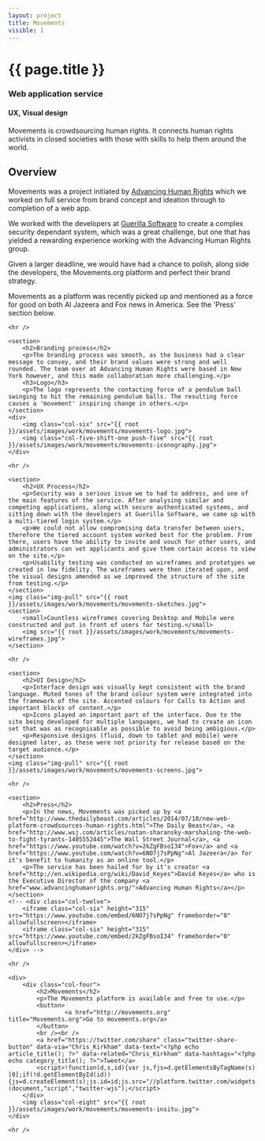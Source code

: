 ```yaml
---
layout: project
title: Movements
visible: 1
---
```


<div class="movements-banner banner" data-0="background-position: 0px 0px;" data-100000="background-position:0px -50000px;">
	<div class="heading-section" data-0="top: 200px; opacity: 1;" data-450="top: 370px; opacity:0;">
		<h1>{{ page.title }}</h1>
		<h3>Web application service</h3>
		<h4>UX, Visual design</h4>
		<p>Movements is crowdsourcing human rights. It connects human rights activists in closed societies with those with skills to help them around the world.</p>
	</div>
</div>

<section class="wrapper project-copy">
	<section>
		<h2>Overview</h2>
		<p>Movements was a project initiated by <a href="http://advancinghumanrights.org">Advancing Human Rights</a> which we worked on full service from brand concept and ideation through to completion of a web app.</p>
		<p>We worked with the developers at <a href="http://guerillasoftware.net">Guerilla Software</a> to create a complex  security dependant system, which was a great challenge, but one that has yielded a rewarding experience working with the Advancing Human Rights group.</p>
		<p>Given a larger deadline, we would have had a chance to polish, along side the developers, the Movements.org platform and perfect their brand strategy.</p>
		<p>Movements as a platform was recently picked up and mentioned as a force for good on both Al Jazeera and Fox news in America. See the 'Press' section below.</p>
	</section>

	<hr />
	
	<section>
		<h2>Branding process</h2>
		<p>The branding process was smooth, as the business had a clear message to convey, and their brand values were strong and well rounded. The team over at Advancing Human Rights were based in New York however, and this made collaboration more challenging.</p>
		<h3>Logo</h3>
		<p>The logo represents the contacting force of a pendulum ball swinging to hit the remaining pendulum balls. The resulting force causes a 'movement' inspiring change in others.</p>
	</section>
	<div>
		<img class="col-six" src="{{ root }}/assets/images/work/movements/movements-logo.jpg">
		<img class="col-five-shift-one push-five" src="{{ root }}/assets/images/work/movements/movements-iconography.jpg">
	</div>

	<hr />

	<section>
		<h2>UX Process</h2>
		<p>Security was a serious issue we to had to address, and one of the main features of the service. After analysing similar and competing applications, along with secure authenticated systems, and sitting down with the developers at Guerilla Software, we came up with a multi-tiered login system.</p>
		<p>We could not allow compromising data transfer between users, therefore the tiered account system worked best for the problem. From there, users have the ability to invite and vouch for other users, and administrators can vet applicants and give them certain access to view on the site.</p>
		<p>Usability testing was conducted on wireframes and prototypes we created in low fidelity. The wireframes were then iterated upon, and the visual designs amended as we improved the structure of the site from testing.</p>
	</section>
	<img class="img-pull" src="{{ root }}/assets/images/work/movements/movements-sketches.jpg">
	<section>
		<small>Countless wireframes covering Desktop and Mobile were constructed and put in front of users for testing.</small>
		<img src="{{ root }}/assets/images/work/movements/movements-wireframes.jpg">
	</section>

	<hr />

	<section>
		<h2>UI Design</h2>
		<p>Interface design was visually kept consistent with the brand language. Muted tones of the brand colour system were integrated into the framework of the site. Accented colours for Calls to Action and important blocks of content.</p>
		<p>Icons played an important part of the interface. Due to the site being developed for multiple languages, we had to create an icon set that was as recognisable as possible to avoid being ambigious.</p>
		<p>Responsive designs (fluid, down to tablet and mobile) were designed later, as these were not priority for release based on the target audience.</p>
	</section>
	<img class="img-pull" src="{{ root }}/assets/images/work/movements/movements-screens.jpg">

	<hr />

	<section>
		<h2>Press</h2>
		<p>In the news, Movements was picked up by <a href="http://www.thedailybeast.com/articles/2014/07/10/new-web-platform-crowdsources-human-rights.html">The Daily Beast</a>, <a href="http://www.wsj.com/articles/natan-sharansky-marshaling-the-web-to-fight-tyrants-1405552445">The Wall Street Journal</a>, <a href="https://www.youtube.com/watch?v=2kZgFBsoI34">Fox</a> and <a href="https://www.youtube.com/watch?v=6NO7j7sPpNg">Al Jazeera</a> for it's benefit to humanity as an online tool.</p>
		<p>The service has been hailed for by it's creator <a href="http://en.wikipedia.org/wiki/David_Keyes">David Keyes</a> who is the Executive Director of the company <a href="www.advancinghumanrights.org/">Advancing Human Rights</a></p>
	</section>
	<!-- <div class="col-twelve">
		<iframe class="col-six" height="315" src="https://www.youtube.com/embed/6NO7j7sPpNg" frameborder="0" allowfullscreen></iframe>
		<iframe class="col-six" height="315" src="https://www.youtube.com/embed/2kZgFBsoI34" frameborder="0" allowfullscreen></iframe>
	</div> -->

	<hr />

	<div>
		<div class="col-four">
			<h2>Movements</h2>
			<p>The Movements platform is available and free to use.</p>
			<button>
					<a href="http://movements.org" title="Movements.org">Go to movements.org</a>
			</button>
			<br /><br />
			<a href="https://twitter.com/share" class="twitter-share-button" data-via="Chris_Kirkham" data-text="<?php echo article_title(); ?>" data-related="Chris_Kirkham" data-hashtags="<?php echo category_title(); ?>">Tweet</a>
			<script>!function(d,s,id){var js,fjs=d.getElementsByTagName(s)[0];if(!d.getElementById(id)){js=d.createElement(s);js.id=id;js.src="//platform.twitter.com/widgets.js";fjs.parentNode.insertBefore(js,fjs);}}(document,"script","twitter-wjs");</script>
		</div>
		<img class="col-eight" src="{{ root }}/assets/images/work/movements/movements-insitu.jpg">
	</div>

	<hr />

</div>
